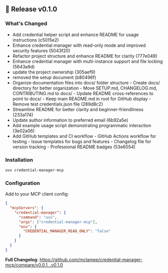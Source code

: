## 🚀 Release v0.1.0

### What's Changed
- Add credential helper script and enhance README for usage instructions (c5015e2)
- Enhance credential manager with read-only mode and improved security features (5043f20)
- Refactor project structure and enhance README for clarity (777e049)
- Enhance credential manager with multi-instance support and file locking (5643a9d)
- update the project ownership (305aef9)
- removed the setup document (b80496f)
- Organize documentation files into docs/ folder structure - Create docs/ directory for better organization - Move SETUP.md, CHANGELOG.md, CONTRIBUTING.md to docs/ - Update README cross-references to point to docs/ - Keep main README.md in root for GitHub display - Remove test credentials.json file (289d8c2)
- Streamline README for better clarity and beginner-friendliness (233a174)
- Update author information to preferred email (6b92a5e)
- Add example usage script demonstrating programmatic interaction (3e02a06)
- Add GitHub templates and CI workflow - GitHub Actions workflow for testing - Issue templates for bugs and features - Changelog file for version tracking - Professional README badges (53e6054)
### Installation
```bash
uvx credential-manager-mcp
```

### Configuration
Add to your MCP client config:
```json
{
  "mcpServers": {
    "credential-manager": {
      "command": "uvx",
      "args": ["credential-manager-mcp"],
      "env": {
        "CREDENTIAL_MANAGER_READ_ONLY": "false"
      }
    }
  }
}
```

**Full Changelog**: https://github.com/mclamee/credential-manager-mcp/compare/v0.0.1...v0.1.0
